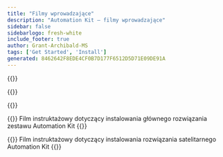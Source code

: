 ```yaml
---
title: "Filmy wprowadzające"
description: "Automation Kit — filmy wprowadzające"
sidebar: false
sidebarlogo: fresh-white
include_footer: true
author: Grant-Archibald-MS
tags: ['Get Started', 'Install']
generated: 8462642F8EDE4CF0B7D177F6512D5D71E09DE91A
---
```


{{<slideStyles>}}

{{<presentationStyles>}}

{{<presentation slides="1,2">}}

{{<slide id="slide1" cdnVideo="MainInstall.mp4" description="Walkthrough video of installing the Automation Kit main solution" >}}
Film instruktażowy dotyczący instalowania głównego rozwiązania zestawu Automation Kit
{{</slide>}}

{{<slide id="slide2" cdnVideo="SatelliteInstall.mp4" description="Walkthrough video of installing the Automation Kit satellite solution" >}}
Film instruktażowy dotyczący instalowania rozwiązania satelitarnego Automation Kit
{{</slide>}}
